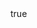 ---
info:
  name: AV-8A HARRIER
  image: /img/aircraft/multirole/usa/1_av-8a_harrier.png
  class: Многоцелевой
  country: США
  cost: 60
  year: 1974

body:
  hp: 10
  armor_front: 0
  armor_side: 0
  armor_rear: 0
  armor_top: 0
  ecm: 0
  stealth: Плохо
  air_detection: Хорошо
  speed: 600
  turn_radius: 300
  fuel: 2500
  tot: 75

autocannon:
  name: Twin ADEN 30
  attr_fg: true
  ammo: 300
  range_ground: 2100
  range_helicopters: 1575
  range_airplanes: 2275
  accuracy: 30
  stabilizer: 30
  he_power: 1
  suppression: 60
  rate_of_fire: 1071

bomb:
  name: Mk 83
  attr_fg: true
  ammo: 2
  range_ground: 3500
  accuracy: 25
  he_power: 15
  suppression: 600
  rate_of_fire: 23

aam:
  name: AIM-9J
  attr_fg: true
  attr_smn: true
  ammo: 2
  range_helicopters: 2100
  range_airplanes: 3500
  accuracy: 40
  stabilizer: 40
  he_power: 4
  suppression: 160
  rate_of_fire: 30
---